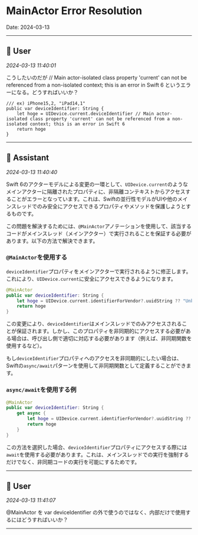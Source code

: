 # MainActor Error Resolution

Date: 2024-03-13

---

## 👤 User
*2024-03-13 11:40:01*

こうしたいのだが // Main actor-isolated class property 'current' can not be referenced from a non-isolated context; this is an error in Swift 6 というエラーになる。どうすればいいか？

    /// ex) iPhone15,2, "iPad14,1"
    public var deviceIdentifier: String {
        let hoge = UIDevice.current.deviceIdentifier // Main actor-isolated class property 'current' can not be referenced from a non-isolated context; this is an error in Swift 6
        return hoge
    }

---

## 🤖 Assistant
*2024-03-13 11:40:40*

Swift 6のアクターモデルによる変更の一環として、`UIDevice.current`のようなメインアクターに隔離されたプロパティに、非隔離コンテキストからアクセスすることがエラーとなっています。これは、Swiftの並行性モデルがUIや他のメインスレッドでのみ安全にアクセスできるプロパティやメソッドを保護しようとするものです。

この問題を解決するためには、`@MainActor`アノテーションを使用して、該当するコードがメインスレッド（メインアクター）で実行されることを保証する必要があります。以下の方法で解決できます。

### `@MainActor`を使用する

`deviceIdentifier`プロパティをメインアクターで実行されるように修正します。これにより、`UIDevice.current`に安全にアクセスできるようになります。

```swift
@MainActor
public var deviceIdentifier: String {
    let hoge = UIDevice.current.identifierForVendor?.uuidString ?? "Unknown"
    return hoge
}
```

この変更により、`deviceIdentifier`はメインスレッドでのみアクセスされることが保証されます。しかし、このプロパティを非同期的にアクセスする必要がある場合は、呼び出し側で適切に対応する必要があります（例えば、非同期関数を使用するなど）。

もし`deviceIdentifier`プロパティへのアクセスを非同期的にしたい場合は、Swiftの`async/await`パターンを使用して非同期関数として定義することができます。

### `async/await`を使用する例

```swift
@MainActor
public var deviceIdentifier: String {
    get async {
        let hoge = UIDevice.current.identifierForVendor?.uuidString ?? "Unknown"
        return hoge
    }
}
```

この方法を選択した場合、`deviceIdentifier`プロパティにアクセスする際には`await`を使用する必要があります。これは、メインスレッドでの実行を強制するだけでなく、非同期コードの実行を可能にするためです。

---

## 👤 User
*2024-03-13 11:41:07*

@MainActor を var deviceIdentifier の外で使うのではなく、内部だけで使用するにはどうすればいいか？

---
